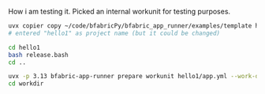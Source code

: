 How i am testing it.
Picked an internal workunit for testing purposes.

```bash
uvx copier copy ~/code/bfabricPy/bfabric_app_runner/examples/template hello1
# entered "hello1" as project name (but it could be changed)

cd hello1
bash release.bash
cd ..

uvx -p 3.13 bfabric-app-runner prepare workunit hello1/app.yml --work-dir workdir --workunit-ref 328722 --read-only
cd workdir

```
